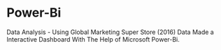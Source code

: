 # Power-Bi
Data Analysis - Using Global Marketing Super Store (2016)  Data Made a Interactive Dashboard With The Help of Microsoft Power-Bi.
